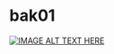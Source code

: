 # bak01


[![IMAGE ALT TEXT HERE](https://img.youtube.com/vi/FLieGvkWsFo/0.jpg)](https://www.youtube.com/watch?v=FLieGvkWsFo)
